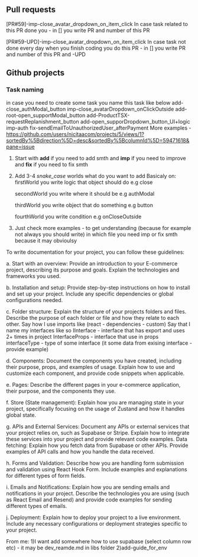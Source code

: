 ## Pull requests

[PR#59]-imp-close_avatar_dropdown_on_item_click
In case task related to this PR done you - in [] you write PR and number of this PR

[PR#59-UPD]-imp-close_avatar_dropdown_on_item_click
In case task not done every day when you finish coding you do this PR - in [] you write PR and number of this PR and -UPD

## Github projects

### Task naming

in case you need to create some task you name this task like below
add-close_authModal_button
imp-close_avatarDropdown_onClickOutside
add-root-open_supportModal_button
add-ProductTSX-requestReplanishment_button
add-open_supporDropdown_button_UI+logic
imp-auth
fix-sendEmailToUnauthorizedUser_afterPayment
More examples - https://github.com/users/nicitaacom/projects/5/views/1?sortedBy%5Bdirection%5D=desc&sortedBy%5BcolumnId%5D=59471618&pane=issue

1. Start with **add** if you need to add smth and **imp** if you need to improve and **fix** if you need to fix smth
2. Add 3-4 _snake_case_ worlds what do you want to add
   Basicaly on:
   firstWorld you write logic that object should do e.g close

   secondWorld you write where it should be e.g authModal

   thirdWorld you write object that do something e.g button

   fourthWorld you write condition e.g onCloseOutside

3. Just check more examples - to get understanding (because for example not always you should write)
   in which file you need imp or fix smth because it may obvioulsy

To write documentation for your project, you can follow these guidelines:

a. Start with an overview: Provide an introduction to your E-commerce project, describing its purpose and goals. Explain the technologies and frameworks you used.

b. Installation and setup: Provide step-by-step instructions on how to install and set up your project. Include any specific dependencies or global configurations needed.

c. Folder structure: Explain the structure of your projects folders and files. Describe the purpose of each folder or file and how they relate to each other.
Say how I use imports like (react - dependencies - custom)
Say that I name my interfaces like so
IInterface - interface that has export and uses 2+ times in project
InterfaceProps - interface that use in props
interfaceType - type of some interface (it some data from exising interface - provide example)

d. Components: Document the components you have created, including their purpose, props, and examples of usage. Explain how to use and customize each component, and provide code snippets when applicable.

e. Pages: Describe the different pages in your e-commerce application, their purpose, and the components they use.

f. Store (State management): Explain how you are managing state in your project, specifically focusing on the usage of Zustand and how it handles global state.

g. APIs and External Services: Document any APIs or external services that your project relies on, such as Supabase or Stripe. Explain how to integrate these services into your project and provide relevant code examples.
Data fetching: Explain how you fetch data from Supabase or other APIs. Provide examples of API calls and how you handle the data received.

h. Forms and Validation: Describe how you are handling form submission and validation using React Hook Form. Include examples and explanations for different types of form fields.

i. Emails and Notifications: Explain how you are sending emails and notifications in your project. Describe the technologies you are using (such as React Email and Resend) and provide code examples for sending different types of emails.

j. Deployment: Explain how to deploy your project to a live environment. Include any necessary configurations or deployment strategies specific to your project.

From me:
1)I want add somewhere how to use supabase (select column row etc) - it may be dev_reamde.md in libs folder
2)add-guide_for_env
